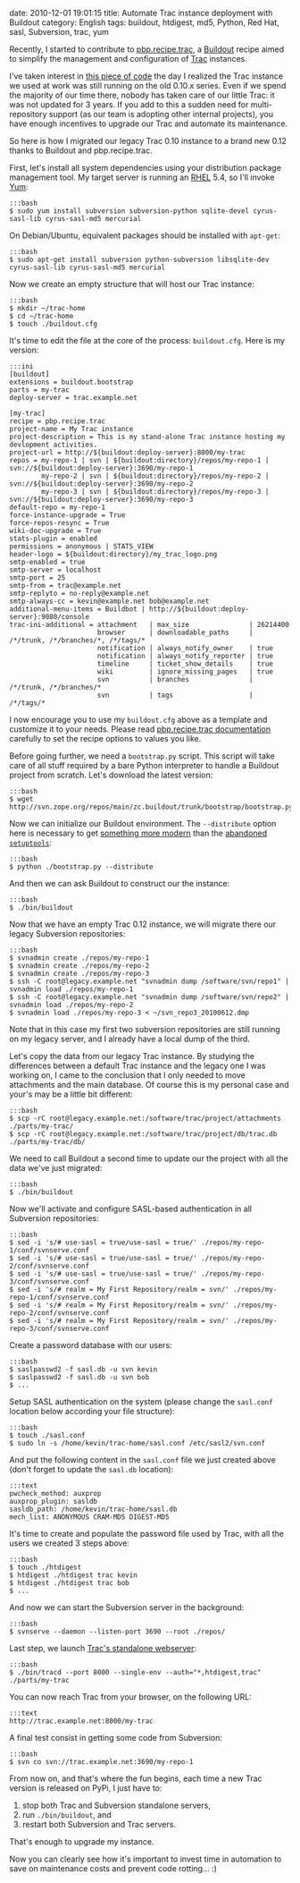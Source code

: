 date: 2010-12-01 19:01:15
title: Automate Trac instance deployment with Buildout
category: English
tags: buildout, htdigest, md5, Python, Red Hat, sasl, Subversion, trac, yum

Recently, I started to contribute to [pbp.recipe.trac](http://pypi.python.org/pypi/pbp.recipe.trac), a [Buildout](http://www.buildout.org) recipe aimed to simplify the management and configuration of [Trac](http://trac.edgewall.org) instances.

I've taken interest in [this piece of code](http://bitbucket.org/tarek/atomisator/src/tip/packages/pbp.recipe.trac/) the day I realized the Trac instance we used at work was still running on the old 0.10.x series. Even if we spend the majority of our time there, nobody has taken care of our little Trac: it was not updated for 3 years. If you add to this a sudden need for multi-repository support (as our team is adopting other internal projects), you have enough incentives to upgrade our Trac and automate its maintenance.

So here is how I migrated our legacy Trac 0.10 instance to a brand new 0.12 thanks to Buildout and pbp.recipe.trac.

First, let's install all system dependencies using your distribution package management tool. My target server is running an [RHEL](http://www.redhat.com/rhel/) 5.4, so I'll invoke [Yum](http://fedoraproject.org/wiki/Tools/yum):

    :::bash
    $ sudo yum install subversion subversion-python sqlite-devel cyrus-sasl-lib cyrus-sasl-md5 mercurial

On Debian/Ubuntu, equivalent packages should be installed with `apt-get`:

    :::bash
    $ sudo apt-get install subversion python-subversion libsqlite-dev cyrus-sasl-lib cyrus-sasl-md5 mercurial

Now we create an empty structure that will host our Trac instance:

    :::bash
    $ mkdir ~/trac-home
    $ cd ~/trac-home
    $ touch ./buildout.cfg

It's time to edit the file at the core of the process: `buildout.cfg`. Here is my version:

    :::ini
    [buildout]
    extensions = buildout.bootstrap
    parts = my-trac
    deploy-server = trac.example.net

    [my-trac]
    recipe = pbp.recipe.trac
    project-name = My Trac instance
    project-description = This is my stand-alone Trac instance hosting my devlopment activities.
    project-url = http://${buildout:deploy-server}:8000/my-trac
    repos = my-repo-1 | svn | ${buildout:directory}/repos/my-repo-1 | svn://${buildout:deploy-server}:3690/my-repo-1
            my-repo-2 | svn | ${buildout:directory}/repos/my-repo-2 | svn://${buildout:deploy-server}:3690/my-repo-2
            my-repo-3 | svn | ${buildout:directory}/repos/my-repo-3 | svn://${buildout:deploy-server}:3690/my-repo-3
    default-repo = my-repo-1
    force-instance-upgrade = True
    force-repos-resync = True
    wiki-doc-upgrade = True
    stats-plugin = enabled
    permissions = anonymous | STATS_VIEW
    header-logo = ${buildout:directory}/my_trac_logo.png
    smtp-enabled = true
    smtp-server = localhost
    smtp-port = 25
    smtp-from = trac@example.net
    smtp-replyto = no-reply@example.net
    smtp-always-cc = kevin@example.net bob@example.net
    additional-menu-items = Buildbot | http://${buildout:deploy-server}:9080/console
    trac-ini-additional = attachment   | max_size               | 26214400
                          browser      | downloadable_paths     | /*/trunk, /*/branches/*, /*/tags/*
                          notification | always_notify_owner    | true
                          notification | always_notify_reporter | true
                          timeline     | ticket_show_details    | true
                          wiki         | ignore_missing_pages   | true
                          svn          | branches               | /*/trunk, /*/branches/*
                          svn          | tags                   | /*/tags/*

I now encourage you to use my `buildout.cfg` above as a template and customize it to your needs. Please read [pbp.recipe.trac documentation](http://pypi.python.org/pypi/pbp.recipe.trac#detailed-documentation) carefully to set the recipe options to values you like.

Before going further, we need a `bootstrap.py` script. This script will take care of all stuff required by a bare Python interpreter to handle a Buildout project from scratch. Let's download the latest version:

    :::bash
    $ wget http://svn.zope.org/repos/main/zc.buildout/trunk/bootstrap/bootstrap.py

Now we can initialize our Buildout environment. The `--distribute` option here is necessary to get [something more modern](http://pypi.python.org/pypi/distribute#about-the-fork) than the [abandoned `setuptools`](http://pypi.python.org/pypi/setuptools):

    :::bash
    $ python ./bootstrap.py --distribute

And then we can ask Buildout to construct our the instance:

    :::bash
    $ ./bin/buildout

Now that we have an empty Trac 0.12 instance, we will migrate there our legacy Subversion repositories:

    :::bash
    $ svnadmin create ./repos/my-repo-1
    $ svnadmin create ./repos/my-repo-2
    $ svnadmin create ./repos/my-repo-3
    $ ssh -C root@legacy.example.net "svnadmin dump /software/svn/repo1" | svnadmin load ./repos/my-repo-1
    $ ssh -C root@legacy.example.net "svnadmin dump /software/svn/repo2" | svnadmin load ./repos/my-repo-2
    $ svnadmin load ./repos/my-repo-3 < ~/svn_repo3_20100612.dmp

Note that in this case my first two subversion repositories are still running on my legacy server, and I already have a local dump of the third.

Let's copy the data from our legacy Trac instance. By studying the differences between a default Trac instance and the legacy one I was working on, I came to the conclusion that I only needed to move attachments and the main database. Of course this is my personal case and your's may be a little bit different:

    :::bash
    $ scp -rC root@legacy.example.net:/software/trac/project/attachments ./parts/my-trac/
    $ scp -rC root@legacy.example.net:/software/trac/project/db/trac.db  ./parts/my-trac/db/

We need to call Buildout a second time to update our the project with all the data we've just migrated:

    :::bash
    $ ./bin/buildout

Now we'll activate and configure SASL-based authentication in all Subversion repositories:

    :::bash
    $ sed -i 's/# use-sasl = true/use-sasl = true/' ./repos/my-repo-1/conf/svnserve.conf
    $ sed -i 's/# use-sasl = true/use-sasl = true/' ./repos/my-repo-2/conf/svnserve.conf
    $ sed -i 's/# use-sasl = true/use-sasl = true/' ./repos/my-repo-3/conf/svnserve.conf
    $ sed -i 's/# realm = My First Repository/realm = svn/' ./repos/my-repo-1/conf/svnserve.conf
    $ sed -i 's/# realm = My First Repository/realm = svn/' ./repos/my-repo-2/conf/svnserve.conf
    $ sed -i 's/# realm = My First Repository/realm = svn/' ./repos/my-repo-3/conf/svnserve.conf

Create a password database with our users:

    :::bash
    $ saslpasswd2 -f sasl.db -u svn kevin
    $ saslpasswd2 -f sasl.db -u svn bob
    $ ...

Setup SASL authentication on the system (please change the `sasl.conf` location below according your file structure):

    :::bash
    $ touch ./sasl.conf
    $ sudo ln -s /home/kevin/trac-home/sasl.conf /etc/sasl2/svn.conf

And put the following content in the `sasl.conf` file we just created above (don't forget to update the `sasl.db` location):

    :::text
    pwcheck_method: auxprop
    auxprop_plugin: sasldb
    sasldb_path: /home/kevin/trac-home/sasl.db
    mech_list: ANONYMOUS CRAM-MD5 DIGEST-MD5

It's time to create and populate the password file used by Trac, with all the users we created 3 steps above:

    :::bash
    $ touch ./htdigest
    $ htdigest ./htdigest trac kevin
    $ htdigest ./htdigest trac bob
    $ ...

And now we can start the Subversion server in the background:

    :::bash
    $ svnserve --daemon --listen-port 3690 --root ./repos/

Last step, we launch [Trac's standalone webserver](http://trac.edgewall.org/wiki/TracStandalone):

    :::bash
    $ ./bin/tracd --port 8000 --single-env --auth="*,htdigest,trac" ./parts/my-trac

You can now reach Trac from your browser, on the following URL:

    :::text
    http://trac.example.net:8000/my-trac

A final test consist in getting some code from Subversion:

    :::bash
    $ svn co svn://trac.example.net:3690/my-repo-1

From now on, and that's where the fun begins, each time a new Trac version is released on PyPi, I just have to:

  1. stop both Trac and Subversion standalone servers,
  2. run `./bin/buildout`, and
  3. restart both Subversion and Trac servers.

That's enough to upgrade my instance.

Now you can clearly see how it's important to invest time in automation to save on maintenance costs and prevent code rotting... :)
